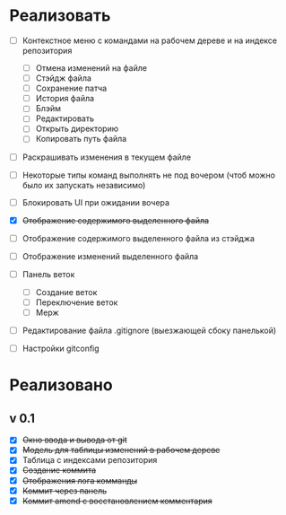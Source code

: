 # Реализовать

* [ ] Контекстное меню с командами на рабочем дереве и на индексе репозитория
  * [ ] Отмена изменений на файле
  * [ ] Стэйдж файла
  * [ ] Сохранение патча
  * [ ] История файла
  * [ ] Блэйм
  * [ ] Редактировать
  * [ ] Открыть директорию
  * [ ] Копировать путь файла
* [ ] Раскрашивать изменения в текущем файле
* [ ] Некоторые типы команд выполнять не под вочером (чтоб можно было их запускать независимо)
* [ ] Блокировать UI при ожидании вочера
* [x] ~~Отображение содержимого выделенного файла~~
* [ ] Отображение содержимого выделенного файла из стэйджа
* [ ] Отображение изменений выделенного файла
* [ ] Панель веток
  * [ ] Создание веток
  * [ ] Переключение веток
  * [ ] Мерж
* [ ] Редактирование файла .gitignore (выезжающей сбоку панелькой)
* [ ] Настройки gitconfig



# Реализовано

## v 0.1

- [x] ~~Окно ввода и вывода от git~~
- [x] ~~Модель для таблицы изменений в рабочем дереве~~
- [x] Таблица с индексами репозитория
- [x] ~~Создание коммита~~
- [x] ~~Отображения лога комманды~~
- [x] ~~Коммит через панель~~
- [x] ~~Коммит amend c восстановлением комментария~~